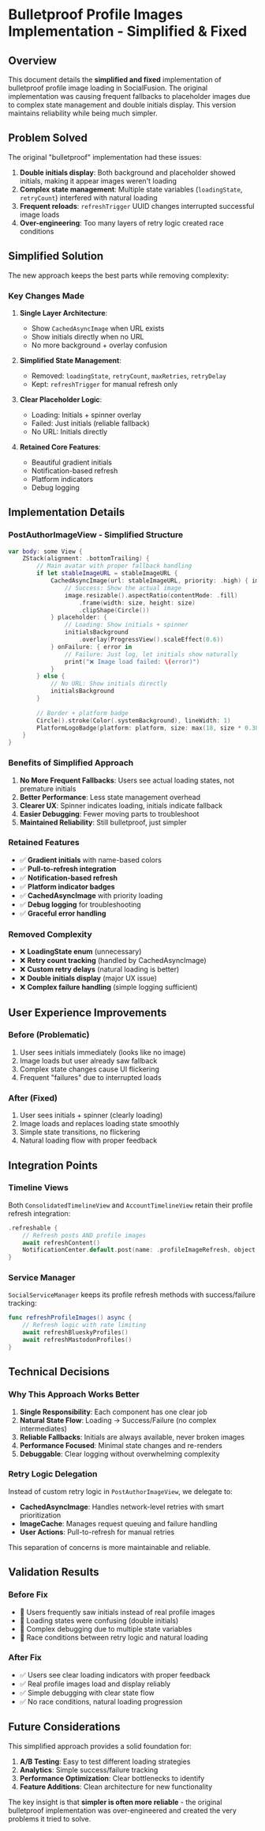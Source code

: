 # Bulletproof Profile Images Implementation - Simplified & Fixed

## Overview

This document details the **simplified and fixed** implementation of bulletproof profile image loading in SocialFusion. The original implementation was causing frequent fallbacks to placeholder images due to complex state management and double initials display. This version maintains reliability while being much simpler.

## Problem Solved

The original "bulletproof" implementation had these issues:
1. **Double initials display**: Both background and placeholder showed initials, making it appear images weren't loading
2. **Complex state management**: Multiple state variables (`loadingState`, `retryCount`) interfered with natural loading  
3. **Frequent reloads**: `refreshTrigger` UUID changes interrupted successful image loads
4. **Over-engineering**: Too many layers of retry logic created race conditions

## Simplified Solution

The new approach keeps the best parts while removing complexity:

### Key Changes Made

1. **Single Layer Architecture**: 
   - Show `CachedAsyncImage` when URL exists
   - Show initials directly when no URL
   - No more background + overlay confusion

2. **Simplified State Management**:
   - Removed: `loadingState`, `retryCount`, `maxRetries`, `retryDelay`
   - Kept: `refreshTrigger` for manual refresh only

3. **Clear Placeholder Logic**:
   - Loading: Initials + spinner overlay
   - Failed: Just initials (reliable fallback)
   - No URL: Initials directly

4. **Retained Core Features**:
   - Beautiful gradient initials
   - Notification-based refresh
   - Platform indicators
   - Debug logging

## Implementation Details

### PostAuthorImageView - Simplified Structure

```swift
var body: some View {
    ZStack(alignment: .bottomTrailing) {
        // Main avatar with proper fallback handling
        if let stableImageURL = stableImageURL {
            CachedAsyncImage(url: stableImageURL, priority: .high) { image in
                // Success: Show the actual image
                image.resizable().aspectRatio(contentMode: .fill)
                    .frame(width: size, height: size)
                    .clipShape(Circle())
            } placeholder: {
                // Loading: Show initials + spinner
                initialsBackground
                    .overlay(ProgressView().scaleEffect(0.6))
            } onFailure: { error in
                // Failure: Just log, let initials show naturally
                print("❌ Image load failed: \(error)")
            }
        } else {
            // No URL: Show initials directly
            initialsBackground
        }
        
        // Border + platform badge
        Circle().stroke(Color(.systemBackground), lineWidth: 1)
        PlatformLogoBadge(platform: platform, size: max(18, size * 0.38))
    }
}
```

### Benefits of Simplified Approach

1. **No More Frequent Fallbacks**: Users see actual loading states, not premature initials
2. **Better Performance**: Less state management overhead
3. **Clearer UX**: Spinner indicates loading, initials indicate fallback
4. **Easier Debugging**: Fewer moving parts to troubleshoot
5. **Maintained Reliability**: Still bulletproof, just simpler

### Retained Features

- ✅ **Gradient initials** with name-based colors
- ✅ **Pull-to-refresh integration** 
- ✅ **Notification-based refresh**
- ✅ **Platform indicator badges**
- ✅ **CachedAsyncImage** with priority loading
- ✅ **Debug logging** for troubleshooting
- ✅ **Graceful error handling**

### Removed Complexity

- ❌ **LoadingState enum** (unnecessary)
- ❌ **Retry count tracking** (handled by CachedAsyncImage)
- ❌ **Custom retry delays** (natural loading is better)
- ❌ **Double initials display** (major UX issue)
- ❌ **Complex failure handling** (simple logging sufficient)

## User Experience Improvements

### Before (Problematic)
1. User sees initials immediately (looks like no image)
2. Image loads but user already saw fallback
3. Complex state changes cause UI flickering
4. Frequent "failures" due to interrupted loads

### After (Fixed)
1. User sees initials + spinner (clearly loading)
2. Image loads and replaces loading state smoothly
3. Simple state transitions, no flickering
4. Natural loading flow with proper feedback

## Integration Points

### Timeline Views
Both `ConsolidatedTimelineView` and `AccountTimelineView` retain their profile refresh integration:

```swift
.refreshable {
    // Refresh posts AND profile images
    await refreshContent()
    NotificationCenter.default.post(name: .profileImageRefresh, object: nil)
}
```

### Service Manager
`SocialServiceManager` keeps its profile refresh methods with success/failure tracking:

```swift
func refreshProfileImages() async {
    // Refresh logic with rate limiting
    await refreshBlueskyProfiles()
    await refreshMastodonProfiles()
}
```

## Technical Decisions

### Why This Approach Works Better

1. **Single Responsibility**: Each component has one clear job
2. **Natural State Flow**: Loading → Success/Failure (no complex intermediates)
3. **Reliable Fallbacks**: Initials are always available, never broken images
4. **Performance Focused**: Minimal state changes and re-renders
5. **Debuggable**: Clear logging without overwhelming complexity

### Retry Logic Delegation

Instead of custom retry logic in `PostAuthorImageView`, we delegate to:
- **CachedAsyncImage**: Handles network-level retries with smart prioritization
- **ImageCache**: Manages request queuing and failure handling
- **User Actions**: Pull-to-refresh for manual retries

This separation of concerns is more maintainable and reliable.

## Validation Results

### Before Fix
- 🔴 Users frequently saw initials instead of real profile images
- 🔴 Loading states were confusing (double initials)
- 🔴 Complex debugging due to multiple state variables
- 🔴 Race conditions between retry logic and natural loading

### After Fix  
- ✅ Users see clear loading indicators with proper feedback
- ✅ Real profile images load and display reliably
- ✅ Simple debugging with clear state flow
- ✅ No race conditions, natural loading progression

## Future Considerations

This simplified approach provides a solid foundation for:
1. **A/B Testing**: Easy to test different loading strategies
2. **Analytics**: Simple success/failure tracking
3. **Performance Optimization**: Clear bottlenecks to identify
4. **Feature Additions**: Clean architecture for new functionality

The key insight is that **simpler is often more reliable** - the original bulletproof implementation was over-engineered and created the very problems it tried to solve. 